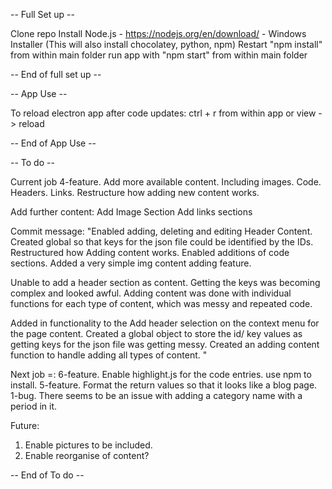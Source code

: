 -- Full Set up -- 

Clone repo
Install Node.js - https://nodejs.org/en/download/ - Windows Installer (This will also install chocolatey, python, npm)
Restart
"npm install" from within main folder
run app with "npm start" from within main folder

-- End of full set up --


-- App Use --

To reload electron app after code updates:
ctrl + r from within app or view -> reload

-- End of App Use --


-- To do --

Current job
4-feature. Add more available content. Including images. Code. Headers. Links.
Restructure how adding new content works. 

Add further content:
Add Image Section
Add links sections

Commit message: 
"Enabled adding, deleting and editing Header Content. Created global so that keys for the json file could
be identified by the IDs. Restructured how Adding content works. Enabled additions of code sections. Added a very
simple img content adding feature. 

Unable to add a header section as content. Getting the keys was becoming complex and looked awful. Adding content was
done with individual functions for each type of content, which was messy and repeated code. 

Added in functionality to the Add header selection on the context menu for the page content. Created a global object
to store the id/ key values as getting keys for the json file was getting messy. Created an adding content function 
to handle adding all types of content. "



Next job =: 
6-feature. Enable highlight.js for the code entries. use npm to install.
5-feature. Format the return values so that it looks like a blog page.
1-bug. There seems to be an issue with adding a category name with a period in it. 
 

Future:
1. Enable pictures to be included.
2. Enable reorganise of content?


-- End of To do --


